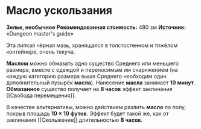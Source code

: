 # Масло ускользания

**Зелье, необычное**
**Рекомендованная стоимость:** 480 зм
**Источник:** «Dungeon master's guide»

Эта липкая чёрная мазь, хранящаяся в толстостенном и тяжёлом контейнере, очень текуча.

**Маслом** можно обмазать одно существо Среднего или меньшего размера, вместе с одеждой и переносимым им снаряжением (на каждую категорию размера выше Среднего необходим один дополнительный пузырёк **масла**). Нанесение **масла** занимает **10 минут**. **Обмазанное** существо получает на **8 часов** эффект заклинания [[Свобода перемещения]].

В качестве альтернативы, можно действием разлить **масло** по полу, покрыв площадь **10 × 10 футов**. Эффект будет такой же, как от заклинания [[Скольжение]] длительностью **8 часов**.